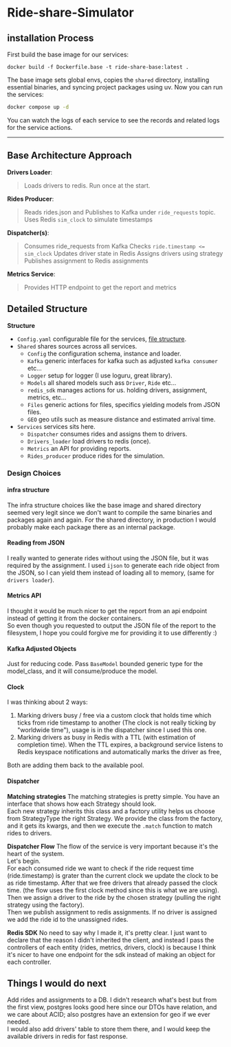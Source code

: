 # Ride-share-Simulator

## installation Process

First build the base image for our services:

````shell
docker build -f Dockerfile.base -t ride-share-base:latest .
````

The base image sets global envs, copies the `shared` directory, installing essential binaries, and syncing project
packages using uv.
Now you can run the services:

```bash
docker compose up -d
```

You can watch the logs of each service to see the records and related logs for the service actions.

----

## Base Architecture Approach

**Drivers Loader**:
> Loads drivers to redis. Run once at the start.

**Rides Producer**:
> Reads rides.json and Publishes to Kafka under `ride_requests` topic.  
> Uses Redis `sim_clock` to simulate timestamps

**Dispatcher(s)**:
> Consumes ride_requests from Kafka
> Checks `ride.timestamp <= sim_clock`
> Updates driver state in Redis
> Assigns drivers using strategy
> Publishes assignment to Redis assignments

**Metrics Service**:
> Provides HTTP endpoint to get the report and metrics

## Detailed Structure

**Structure**

- `Config.yaml` configurable file for the services, [file structure](shared/config/config.py).
- `Shared` shares sources across all services.
    - `Config` the configuration schema, instance and loader.
    - `Kafka` generic interfaces for kafka such as adjusted `kafka consumer` etc...
    - `Logger` setup for logger (I use loguru, great library).
    - `Models` all shared models such ass `Driver`, `Ride` etc...
    - `redis_sdk` manages actions for us. holding drivers, assignment, metrics, etc...
    - `Files` generic actions for files, specifics yielding models from JSON files.
    - `GEO` geo utils such as measure distance and estimated arrival time.
- `Services` services sits here.
    - `Dispatcher` consumes rides and assigns them to drivers.
    - `Drivers_loader` load drivers to redis (once).
    - `Metrics` an API for providing reports.
    - `Rides_producer` produce rides for the simulation.

### Design Choices

#### infra structure

The infra structure choices like the base image and shared directory seemed very legit since we don't want to compile
the same binaries and packages again and again. For the shared directory, in production I would probably make each
package there as an internal package.

#### Reading from JSON

I really wanted to generate rides without using the JSON file, but it was required by the assignment.
I used `ijson` to generate each ride object from the JSON, so I can yield them instead of loading all to memory, (same
for `drivers loader`).

#### Metrics API

I thought it would be much nicer to get the report from an api endpoint instead of getting it from the docker
containers.  
So even though you requested to output the JSON file of the report to the filesystem, I hope you could forgive me for
providing it to use differently :)

#### Kafka Adjusted Objects

Just for reducing code. Pass `BaseModel` bounded generic type for the model_class, and it will consume/produce the
model.

#### Clock

I was thinking about 2 ways:

1. Marking drivers busy / free via a custom clock that holds time which ticks from ride timestamp to another (The clock
   is not really ticking by "worldwide time"), usage is in the dispatcher since I used this one.
2. Marking drivers as busy in Redis with a TTL (with estimation of completion time). When the TTL expires, a background
   service listens to Redis keyspace notifications and automatically marks the driver as free,

Both are adding them back to the available pool.

#### Dispatcher

**Matching strategies**
The matching strategies is pretty simple. You have an interface that shows how each Strategy should look.  
Each new strategy inherits this class and a factory utility helps us choose from StrategyType the right Strategy.
We provide the class from the factory, and it gets its kwargs, and then we execute the `.match` function to match rides
to drivers.

**Dispatcher Flow**
The flow of the service is very important because it's the heart of the system.  
Let's begin.  
For each consumed ride we want to check if the ride request time (ride.timestamp) is grater than the current clock we
update the clock to be as ride timestamp. After that we free drivers that already passed the clock time. (the flow uses
the first clock method since this is what we are using).  
Then we assign a driver to the ride by the chosen strategy (pulling the right strategy using the factory).  
Then we publish assignment to redis assignments. If no driver is assigned we add the ride id to the unassigned rides.

**Redis SDK**
No need to say why I made it, it's pretty clear. I just want to declare that the reason I didn't inherited the client,
and instead I pass the controllers of each entity (rides, metrics, drivers, clock) is because I think it's nicer to have
one endpoint for the sdk instead of making an object for each controller.

## Things I would do next

Add rides and assignments to a DB. I didn't research what's best but from the first view, postgres looks good here since
our DTOs have relation, and we care about ACID; also postgres have an extension for geo if we ever needed.  
I would also add drivers' table to store them there, and I would keep the available drivers in redis for fast response.  


